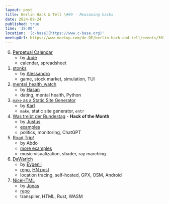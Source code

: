 ```yaml
---
layout: post
title: Berlin Hack & Tell \#99 - Reasoning hacks
date: 2024-09-24
published: true
time: '19:00'
location: '[c-base](https://www.c-base.org)'
meetupUrl: https://www.meetup.com/de-DE/berlin-hack-and-tell/events/303486686
---
```



0. [Perpetual Calendar](https://github.com/Sir-Jude/Perpetual-calendar)
    - by [Jude](https://www.linkedin.com/in/giulio-arpaia-5b19b8149)
    - calendar, spreadsheet
1. [stonks](https://github.com/ricott1/stonks)
    - by [Alessandro](https://github.com/ricott1)
    - game, stock market, simulation, TUI
2. [mental_health_watch](https://github.com/HasanShaukat/mental_health_watch)
    - by [Hasan](https://github.com/HasanShaukat)
    - dating, mental health, Python
3. [`make` as a Static Site Generator](https://www.karl.berlin/static-site.html)
    - by [Karl](https://www.karl.berlin)
    - `make`, static site generator, `entr`
4. [Was treibt der Bundestag](https://github.com/orgs/Bliss-e-V/was_treibt_der_bundestag) - **Hack of the Month**
    - by [Justus](https://github.com/MassEast)
    - [examples](https://www.instagram.com/was_treibt_der_bundestag/)
    - politics, monitoring, ChatGPT
5. [Road Trip!](http://abd.ooo/road-trip)
    - by Abdo
    - [more examples](https://www.shadertoy.com/)
    - music visualization, shader, ray marching
6. [DaWarIch](https://dawarich.app/)
    - by [Evgenii](https://frey.today/)
    - [repo](https://github.com/Freika/dawarich), [HN post](https://news.ycombinator.com/item?id=41424373)
    - location tracing, self-hosted, GPX, OSM, Android
7. [NiceHTML](https://jonasloos.github.io/NiceHTML/)
    - by [Jonas](https://jloos.de/)
    - [repo](https://github.com/JonasLoos/NiceHTML)
    - transpiler, HTML, Rust, WASM
